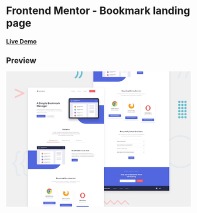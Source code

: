 # Frontend Mentor - Bookmark landing page

### [Live Demo](https://isomukhammad.github.io/bookmark-landing-page/)

## Preview

![Design preview for the Bookmark landing page coding challenge](./design/desktop-preview.jpg)
